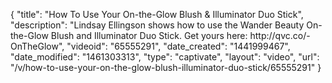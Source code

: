 {
    "title": "How To Use Your On-the-Glow Blush & Illuminator Duo Stick",
    "description": "Lindsay Ellingson shows how to use the Wander Beauty On-the-Glow Blush and Illuminator Duo Stick. Get yours here: http:\/\/qvc.co\/-OnTheGlow",
    "videoid": "65555291",
    "date_created": "1441999467",
    "date_modified": "1461303313",
    "type": "captivate",
    "layout": "video",
    "url": "\/v\/how-to-use-your-on-the-glow-blush-illuminator-duo-stick\/65555291"
}